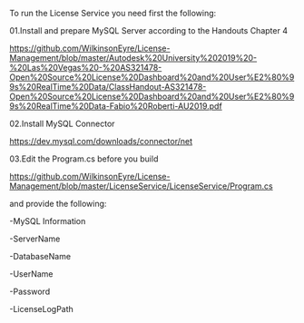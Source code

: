 To run the License Service you need first the following:

01.Install and prepare MySQL Server according to the Handouts Chapter 4

https://github.com/WilkinsonEyre/License-Management/blob/master/Autodesk%20University%202019%20-%20Las%20Vegas%20-%20AS321478-Open%20Source%20License%20Dashboard%20and%20User%E2%80%99s%20RealTime%20Data/ClassHandout-AS321478-Open%20Source%20License%20Dashboard%20and%20User%E2%80%99s%20RealTime%20Data-Fabio%20Roberti-AU2019.pdf

02.Install MySQL Connector 

https://dev.mysql.com/downloads/connector/net

03.Edit the Program.cs before you build

https://github.com/WilkinsonEyre/License-Management/blob/master/LicenseService/LicenseService/Program.cs

and provide the following:

-MySQL Information 

-ServerName 

-DatabaseName 

-UserName

-Password

-LicenseLogPath 
